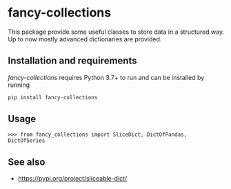 # fancy-collections

This package provide some useful classes to store data in a structured way.
Up to now mostly advanced dictionaries are provided. 


## Installation and requirements

*fancy-collections* requires Python 3.7+ to run and can be installed by running 
```bash
pip install fancy-collections
```

## Usage

```pycon
>>> from fancy_collections import SliceDict, DictOfPandas, DictOfSeries
```

See also
--------
- https://pypi.org/project/sliceable-dict/